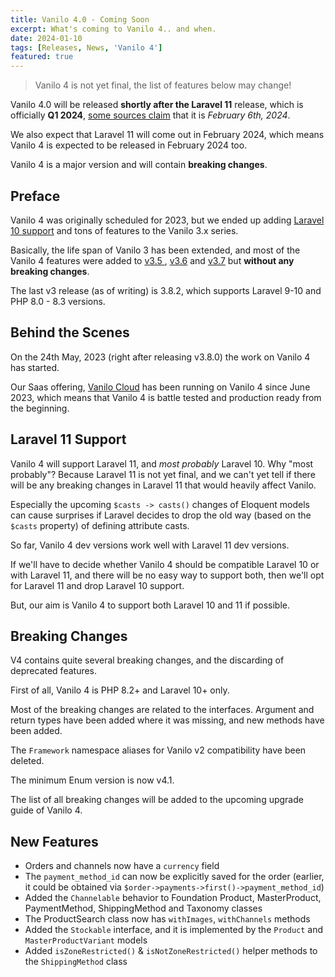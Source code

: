 ```yaml
---
title: Vanilo 4.0 - Coming Soon
excerpt: What's coming to Vanilo 4.. and when.
date: 2024-01-10
tags: [Releases, News, 'Vanilo 4']
featured: true
---
```


> Vanilo 4 is not yet final, the list of features below may change!

Vanilo 4.0 will be released **shortly after the Laravel 11** release, which is officially **Q1 2024**,
[some sources claim](https://benjamincrozat.com/laravel-11) that it is _February 6th, 2024_.

We also expect that Laravel 11 will come out in February 2024, which means Vanilo 4 is expected to be released in February 2024 too.

Vanilo 4 is a major version and will contain **breaking changes**.

## Preface

Vanilo 4 was originally scheduled for 2023, but we ended up adding [Laravel 10 support](/news/vanilo-36-released)
and tons of features to the Vanilo 3.x series.

Basically, the life span of Vanilo 3 has been extended, and most of the Vanilo 4 features were added to
[v3.5 ](/news/vanilo-35-released), [v3.6](/news/vanilo-36-released) and [v3.7](/news/vanilo-37-released)
but **without any breaking changes**.

The last v3 release (as of writing) is 3.8.2, which supports Laravel 9-10 and PHP 8.0 - 8.3 versions.

## Behind the Scenes

On the 24th May, 2023 (right after releasing v3.8.0) the work on Vanilo 4 has started.

Our Saas offering, [Vanilo Cloud](https://vanilo.cloud) has been running on Vanilo 4 since June 2023, which means
that Vanilo 4 is battle tested and production ready from the beginning.

## Laravel 11 Support

Vanilo 4 will support Laravel 11, and _most probably_ Laravel 10. Why "most probably"?
Because Laravel 11 is not yet final, and we can't yet tell if there will be any breaking changes in Laravel 11
that would heavily affect Vanilo.

Especially the upcoming `$casts -> casts()` changes of Eloquent models can cause surprises if Laravel decides to
drop the old way (based on the `$casts` property) of defining attribute casts.

So far, Vanilo 4 dev versions work well with Laravel 11 dev versions.

If we'll have to decide whether Vanilo 4 should be compatible Laravel 10 or with Laravel 11, and there will be no easy
way to support both, then we'll opt for Laravel 11 and drop Laravel 10 support.

But, our aim is Vanilo 4 to support both Laravel 10 and 11 if possible.

## Breaking Changes

V4 contains quite several breaking changes, and the discarding of deprecated features.

First of all, Vanilo 4 is PHP 8.2+ and Laravel 10+ only.

Most of the breaking changes are related to the interfaces. Argument and return types have been added where
it was missing, and new methods have been added.

The `Framework` namespace aliases for Vanilo v2 compatibility have been deleted.

The minimum Enum version is now v4.1.

The list of all breaking changes will be added to the upcoming upgrade guide of Vanilo 4.

## New Features

- Orders and channels now have a `currency` field
- The `payment_method_id` can now be explicitly saved for the order (earlier, it could be obtained via `$order->payments->first()->payment_method_id`)
- Added the `Channelable` behavior to Foundation Product, MasterProduct, PaymentMethod, ShippingMethod and Taxonomy classes
- The ProductSearch class now has `withImages`, `withChannels` methods
- Added the `Stockable` interface, and it is implemented by the `Product` and `MasterProductVariant` models
- Added `isZoneRestricted()` & `isNotZoneRestricted()` helper methods to the `ShippingMethod` class
